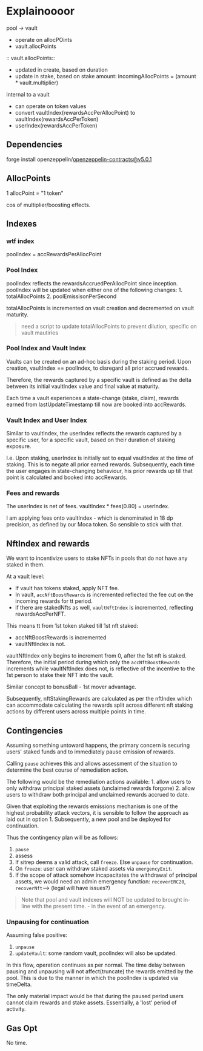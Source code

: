 # Explainoooor

pool -> vault
- operate on allocPOints
- vault.allocPoints

:: vault.allocPoints::
- updated in create, based on duration
- update in stake, based on stake amount: incomingAllocPoints = (amount * vault.multiplier)

internal to a vault
- can operate on token values
- convert vaultIndex(rewardsAccPerAllocPoint) to vaultIndex(rewardsAccPerToken)
- userIndex(rewardsAccPerToken)

## Dependencies

forge install  openzeppelin/openzeppelin-contracts@v5.0.1

## AllocPoints

1 allocPoint = "1 token"

cos of multiplier/boosting effects.

## Indexes

### wtf index

poolIndex  = accRewardsPerAllocPoint

### Pool Index

poolIndex reflects the rewardsAccruedPerAllocPoint since inception.
poolIndex will be updated when either one of the following changes:
    1. totalAllocPoints
    2. poolEmissisonPerSecond

totalAllocPoints is incremented on vault creation and decremented on vault maturity.
> need a script to update totalAllocPoints to prevent dilution, specific on vault mautiries

### Pool Index and Vault Index

Vaults can be created on an ad-hoc basis during the staking period. Upon creation, vaultIndex == poolIndex, to disregard all prior accrued rewards.

Therefore, the rewards captured by a specific vault is defined as the delta between its initial vaultIndex value and final value at maturity.

Each time a vault experiences a state-change (stake, claim), rewards earned from lastUpdateTimestamp till now are booked into accRewards.

### Vault Index and User Index

Similar to vaultIndex, the userIndex reflects the rewards captured by a specific user, for a specific vault, based on their duration of staking exposure.

I.e. Upon staking, userIndex is initially set to equal vaultIndex at the time of staking. This is to negate all prior earned rewards.
Subsequently, each time the user engages in state-changing behaviour, his prior rewards up till that point is calculated and booked into accRewards.

### Fees and rewards

The userIndex is net of fees.
vaultIndex * fees(0.80) = userIndex.

I am applying fees onto vaultIndex - which is denominated in 18 dp precision, as defined by our Moca token. So sensible to stick with that.

## NftIndex and rewards

We want to incentivize users to stake NFTs in pools that do not have any staked in them.

At a vault level:

- If vault has tokens staked, apply NFT fee.
- In vault, `accNftBoostRewards` is incremented reflected the fee cut on the incoming rewards for tt period.
- if there are stakedNfts as well, `vaultNftIndex` is incremented, reflecting rewardsAccPerNFT.

This means tt from 1st token staked till 1st nft staked:

- accNftBoostRewards is incremented
- vaultNftIndex is not.

vaultNftIndex only begins to increment from 0, after the 1st nft is staked.
Therefore, the initial period during which only the `accNftBoostRewards` increments while vaultNftIndex does not, is reflective of the incentive to the 1st person to stake their NFT into the vault.

Similar concept to bonusBall - 1st mover advantage.

Subsequently, nftStakingRewards are calculated as per the nftIndex which can accommodate calculating the rewards split across different nft staking actions by different users across multiple points in time.

## Contingencies

Assuming something untoward happens, the primary concern is securing users' staked funds and to immediately pause emission of rewards.

Calling `pause` achieves this and allows assessment of the situation to determine the best course of remediation action.

The following would be the remediation actions available:
    1. allow users to only withdraw principal staked assets (unclaimed rewards forgone)
    2. allow users to withdraw both principal and unclaimed rewards accrued to date.

Given that exploiting the rewards emissions mechanism is one of the highest probability attack vectors, it is sensible to follow the approach as laid out in option 1. Subsequently, a new pool and be deployed for continuation.

Thus the contingency plan will be as follows:

1. `pause`
2. assess
3. If sitrep deems a valid attack, call `freeze`. Else `unpause` for continuation.
4. On `freeze`: user can withdraw staked assets via `emergencyExit`.
5. If the scope of attack somehow incapacitates the withdrawal of principal assets, we would need an admin emergency function: `recoverERC20`, `recoverNft`--> (legal will have issues?)

>Note that pool and vault indexes will NOT be updated to brought in-line with the present time.  - in the event of an emergency.

### Unpausing for continuation

Assuming false positive:

1. `unpause`
2. `updateVault`: some random vault, poolIndex will also be updated.

In this flow, operation continues as per normal. The time delay between pausing and unpausing will not affect(truncate) the rewards emitted by the pool. This is due to the manner in which the poolIndex is  updated via timeDelta.

The only material impact would be that during the paused period users cannot claim rewards and stake assets. Essentially, a 'lost' period of activity.

## Gas Opt

No time.
